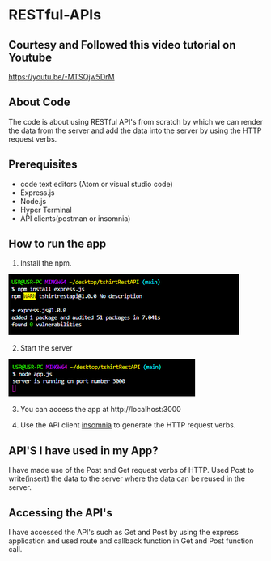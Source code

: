# RESTful-APIs 


## Courtesy and Followed this video tutorial on Youtube
https://youtu.be/-MTSQjw5DrM


## About Code
The code is about using RESTful API's from scratch by which we can render the data from the server and add the data into the server by using the HTTP request verbs.


## Prerequisites

* code text editors (Atom or visual studio code)
* Express.js
* Node.js
* Hyper Terminal
* API clients(postman or insomnia)



## How to run the app

1. Install the npm.

![install npm](images/installnpms.PNG)

2. Start the server 

![starting the server](images/serverstart.PNG)

3. You can access the app at http://localhost:3000

4. Use the API client [insomnia](https://insomnia.rest/) to generate the HTTP request verbs.



## API'S I have used in my App?

I have made use of the Post and Get request verbs of HTTP. Used Post to write(insert) the data to the server where the data can be reused in the server.



## Accessing the API's

I have accessed the API's such as Get and Post by using the express application and used route and callback function in Get and Post function call.



<!-- ## Inspiration

I got inspired to  create this application after having an access to one of the useful resource on the [youtube](https://youtu.be/-MTSQjw5DrM). 
 -->






